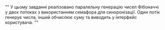 ""
У цьому завданні реалізовано паралельну генерацію чисел Фібоначчі у двох потоках з використанням семафора для синхронізації. Один потік генерує числа, інший обчислює суму та виводить у інтерфейс користувача.
""
